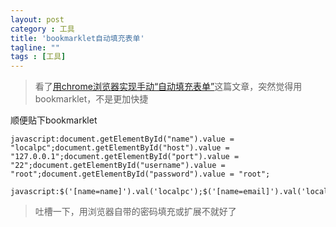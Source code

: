 ```yaml
---
layout: post
category : 工具
title: 'bookmarklet自动填充表单'
tagline: ""
tags : [工具]
---
```


> 看了[用chrome浏览器实现手动“自动填充表单”](http://blog.sae.sina.com.cn/archives/5198)这篇文章，突然觉得用bookmarklet，不是更加快捷

顺便贴下bookmarklet

	javascript:document.getElementById("name").value = "localpc";document.getElementById("host").value = "127.0.0.1";document.getElementById("port").value = "22";document.getElementById("username").value = "root";document.getElementById("password").value = "root";

	javascript:$('[name=name]').val('localpc');$('[name=email]').val('localpc@admin.com');$('[name=username]').val('root');$('[name=password]').val('root');

> 吐槽一下，用浏览器自带的密码填充或扩展不就好了

